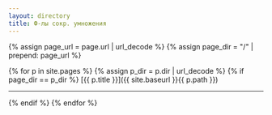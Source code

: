 ```yaml
---
layout: directory
title: Ф-лы сокр. умножения
---
```


{% assign page_url = page.url | url_decode %}
{% assign page_dir = "/" | prepend: page_url %}

{% for p in site.pages %}
  {% assign p_dir = p.dir | url_decode %}
  {% if page_dir == p_dir %}
    [{{ p.title }}]({{ site.baseurl }}{{ p.path }})
    <hr />
  {% endif %}
{% endfor %}
